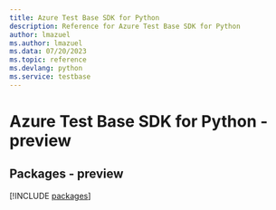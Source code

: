 ```yaml
---
title: Azure Test Base SDK for Python
description: Reference for Azure Test Base SDK for Python
author: lmazuel
ms.author: lmazuel
ms.data: 07/20/2023
ms.topic: reference
ms.devlang: python
ms.service: testbase
---
```

# Azure Test Base SDK for Python - preview
## Packages - preview
[!INCLUDE [packages](test-base-index.md)]